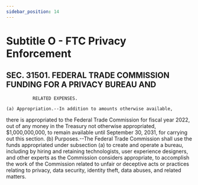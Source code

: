 ```yaml
---
sidebar_position: 14
---
```


# Subtitle O - FTC Privacy Enforcement

## SEC. 31501. FEDERAL TRADE COMMISSION FUNDING FOR A PRIVACY BUREAU AND 
              RELATED EXPENSES.

    (a) Appropriation.--In addition to amounts otherwise available, 
there is appropriated to the Federal Trade Commission for fiscal year 
2022, out of any money in the Treasury not otherwise appropriated, 
$1,000,000,000, to remain available until September 30, 2031, for 
carrying out this section.
    (b) Purposes.--The Federal Trade Commission shall use the funds 
appropriated under subsection (a) to create and operate a bureau, 
including by hiring and retaining technologists, user experience 
designers, and other experts as the Commission considers appropriate, 
to accomplish the work of the Commission related to unfair or deceptive 
acts or practices relating to privacy, data security, identity theft, 
data abuses, and related matters.

